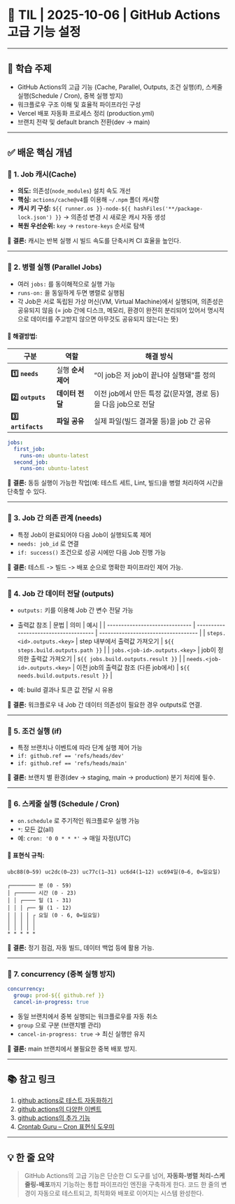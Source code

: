 # 🧩 TIL | 2025-10-06 | GitHub Actions 고급 기능 설정

---

## 📌 학습 주제

- GitHub Actions의 고급 기능
  (Cache, Parallel, Outputs, 조건 실행(if), 스케줄 실행(Schedule / Cron), 중복 실행 방지)
- 워크플로우 구조 이해 및 효율적 파이프라인 구성
- Vercel 배포 자동화 프로세스 정리 (production.yml)
- 브랜치 전략 및 default branch 전환(dev -> main)

---

## ✅ 배운 핵심 개념

### 📂 1. Job 캐시(Cache)

- **의도:** 의존성(`node_modules`) 설치 속도 개선
- **핵심:** `actions/cache@v4`를 이용해 `~/.npm` 폴더 캐시함
- **캐시 키 구성:** `${{ runner.os }}-node-${{ hashFiles('**/package-lock.json') }}`
  -> 의존성 변경 시 새로운 캐시 자동 생성
- **복원 우선순위:** `key` -> `restore-keys` 순서로 탐색

🧠 **결론:** 캐시는 반복 실행 시 빌드 속도를 단축시켜 CI 효율을 높인다.

---

### 📂 2. 병렬 실행 (Parallel Jobs)

- 여러 `jobs:` 를 동이해적으로 실행 가능
- `runs-on:` 을 동일하게 두면 병렬로 실행됨
- 각 Job은 서로 독립된 가상 머신(VM, Virtual Machine)에서 실행되며, 의존성은 공유되지 않음
  (= job 간에 디스크, 메모리, 환경이 완전히 분리되어 있어서 명시적으로 데이터를 주고받지 않으면 아무것도 공유되지 않는다는 뜻)

#### 🔹 **해결방법:**

| 구분               | 역할               | 해결 방식                                                      |
| ------------------ | ------------------ | -------------------------------------------------------------- |
| **1️⃣ `needs`**     | 실행 **순서 제어** | “이 job은 저 job이 끝나야 실행돼”를 정의                       |
| **2️⃣ `outputs`**   | **데이터 전달**    | 이전 job에서 만든 특정 값(문자열, 경로 등)을 다음 job으로 전달 |
| **3️⃣ `artifacts`** | **파일 공유**      | 실제 파일(빌드 결과물 등)을 job 간 공유                        |

```yaml
jobs:
  first_job:
    runs-on: ubuntu-latest
  second_job:
    runs-on: ubuntu-latest
```

🧠 **결론:** 동등 실행이 가능한 작업(예: 테스트 세트, Lint, 빌드)을 병렬 처리하여 시간을 단축할 수 있다.

---

### 📂 3. Job 간 의존 관계 (needs)

- 특정 Job이 완료되어야 다음 Job이 실행되도록 제어
- `needs: job_id` 로 연결
- `if: success()` 조건으로 성공 시에만 다음 Job 진행 가능

🧠 **결론:** 테스트 -> 빌드 -> 배포 순으로 명확한 파이프라인 제어 가능.

---

### 📂 4. Job 간 데이터 전달 (outputs)

- `outputs:` 키를 이용해 Job 간 변수 전달 가능
- 출력값 참조
  | 문법 | 의미 | 예시 |
  | ------------------------------ | ------------------------------------- | ----------------------------------- |
  | `steps.<id>.outputs.<key>` | step 내부에서 출력값 가져오기 | `${{ steps.build.outputs.path }}` |
  | `jobs.<job-id>.outputs.<key>` | job이 정의한 출력값 가져오기 | `${{ jobs.build.outputs.result }}` |
  | `needs.<job-id>.outputs.<key>` | 이전 job의 출력값 참조 (다른 job에서) | `${{ needs.build.outputs.result }}` |

- 예: build 결과나 토큰 값 전달 시 유용

🧠 **결론:** 워크플로우 내 Job 간 데이터 의존성이 필요한 경우 outputs로 연결.

---

### 📂 5. 조건 실행 (if)

- 특정 브랜치나 이벤트에 따라 단계 실행 제어 가능
- `if: github.ref == 'refs/heads/dev'`
- `if: github.ref == 'refs/heads/main'`

🧠 **결론:** 브랜치 별 환경(dev -> staging, main -> production) 분기 처리에 필수.

---

### 📂 6. 스케줄 실행 (Schedule / Cron)

- `on.schedule` 로 주기적인 워크플로우 실행 가능
- `*`: 모든 값(all)
- 예: `cron: '0 0 * * *'` -> 매일 자정(UTC)

#### 🔹 **표현식 규칙:**

`ubc88(0–59) uc2dc(0–23) uc77c(1–31) uc6d4(1–12) uc694일(0–6, 0=일요일)`

```
┌──────── 분 (0 - 59)
│ ┌────── 시간 (0 - 23)
│ │ ┌──── 일 (1 - 31)
│ │ │ ┌── 월 (1 - 12)
│ │ │ │ ┌ 요일 (0 - 6, 0=일요일)
│ │ │ │ │
│ │ │ │ │
* * * * *
```

🧠 **결론:** 정기 점검, 자동 빌드, 데이터 백업 등에 활용 가능.

---

### 📂 7. concurrency (중복 실행 방지)

```yaml
concurrency:
  group: prod-${{ github.ref }}
  cancel-in-progress: true
```

- 동일 브랜치에서 중복 실행되는 워크플로우를 자동 취소
- `group` 으로 구분 (브랜치별 관리)
- `cancel-in-progress: true` -> 최신 실행만 유지

🧠 **결론:** main 브랜치에서 불필요한 중복 배포 방지.

---

## 📚 참고 링크

1. [github actions로 테스트 자동화하기]()
2. [github actions의 다양한 이벤트]()
3. [github actions의 추가 기능]()
4. [Crontab Guru – Cron 표현식 도우미](https://crontab.guru/)

---

## 💡 한 줄 요약

> GitHub Actions의 고급 기능은 단순한 CI 도구를 넘어,
> **자동화-병렬 처리-스케줄링-배포**까지 기능하는 통합 파이프라인 엔진을 구축하게 한다.
> 코드 한 줄의 변경이 자동으로 테스트되고, 최적화와 배포로 이어지는 시스템 완성한다.
